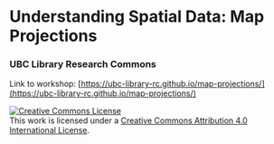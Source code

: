 # Understanding Spatial Data: Map Projections
### UBC Library Research Commons
Link to workshop:  [https://ubc-library-rc.github.io/map-projections/](https://ubc-library-rc.github.io/map-projections/)

<a rel="license" href="http://creativecommons.org/licenses/by/4.0/"><img alt="Creative Commons License" style="border-width:0" src="https://i.creativecommons.org/l/by/4.0/88x31.png" /></a><br />This work is licensed under a <a rel="license" href="http://creativecommons.org/licenses/by/4.0/">Creative Commons Attribution 4.0 International License</a>.
